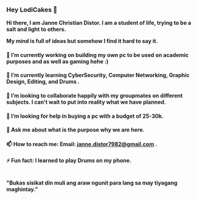 ### Hey LodiCakes 👋
<b> Hi there, I am Janne Christian Distor. I am a student of life, trying to be a salt and light to others. </b>

<b> My mind is full of ideas but somehow I find it hard to say it. </b>


#### 🔭 I’m currently working on building my own pc to be used on academic purposes and as well as gaming hehe :) 
#### 🌱 I’m currently learning CyberSecurity, Computer Networking, Graphic Design, Editing, and Drums .
#### 👯 I’m looking to collaborate happily with my groupmates on different subjects. I can't wait to put into reality what we have planned. 
#### 🤔 I’m looking for help in buying a pc with a budget of 25-30k. 
#### 💬 Ask me about what is the purpose why we are here. 
#### 📫 How to reach me: Email: janne.distor7982@gmail.com .
#### ⚡ Fun fact: I learned to play Drums on my phone. 
<br>
<b> "Bukas sisikat din muli ang araw ngunit para lang sa may tiyagang maghintay." </b>
